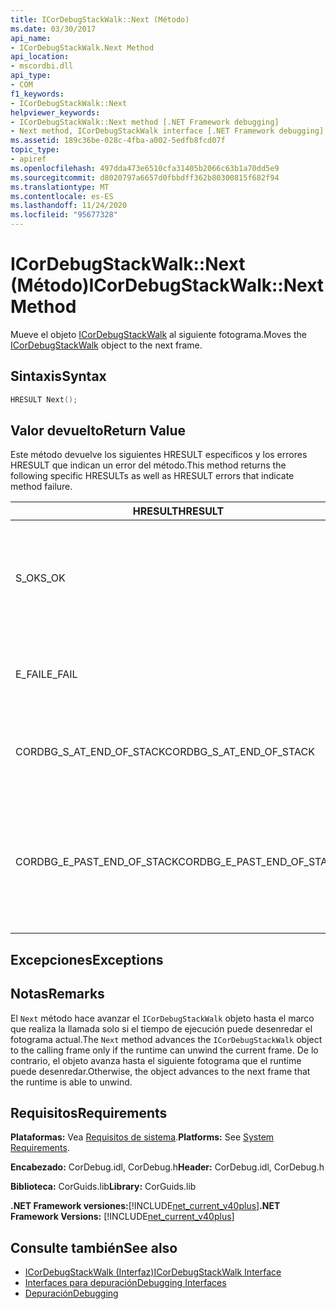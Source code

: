 ```yaml
---
title: ICorDebugStackWalk::Next (Método)
ms.date: 03/30/2017
api_name:
- ICorDebugStackWalk.Next Method
api_location:
- mscordbi.dll
api_type:
- COM
f1_keywords:
- ICorDebugStackWalk::Next
helpviewer_keywords:
- ICorDebugStackWalk::Next method [.NET Framework debugging]
- Next method, ICorDebugStackWalk interface [.NET Framework debugging]
ms.assetid: 189c36be-028c-4fba-a002-5edfb8fcd07f
topic_type:
- apiref
ms.openlocfilehash: 497dda473e6510cfa31405b2066c63b1a70dd5e9
ms.sourcegitcommit: d8020797a6657d0fbbdff362b80300815f682f94
ms.translationtype: MT
ms.contentlocale: es-ES
ms.lasthandoff: 11/24/2020
ms.locfileid: "95677328"
---
```

# <a name="icordebugstackwalknext-method"></a><span data-ttu-id="31a12-102">ICorDebugStackWalk::Next (Método)</span><span class="sxs-lookup"><span data-stu-id="31a12-102">ICorDebugStackWalk::Next Method</span></span>

<span data-ttu-id="31a12-103">Mueve el objeto [ICorDebugStackWalk](icordebugstackwalk-interface.md) al siguiente fotograma.</span><span class="sxs-lookup"><span data-stu-id="31a12-103">Moves the [ICorDebugStackWalk](icordebugstackwalk-interface.md) object to the next frame.</span></span>  
  
## <a name="syntax"></a><span data-ttu-id="31a12-104">Sintaxis</span><span class="sxs-lookup"><span data-stu-id="31a12-104">Syntax</span></span>  
  
```cpp  
HRESULT Next();  
```  
  
## <a name="return-value"></a><span data-ttu-id="31a12-105">Valor devuelto</span><span class="sxs-lookup"><span data-stu-id="31a12-105">Return Value</span></span>  

 <span data-ttu-id="31a12-106">Este método devuelve los siguientes HRESULT específicos y los errores HRESULT que indican un error del método.</span><span class="sxs-lookup"><span data-stu-id="31a12-106">This method returns the following specific HRESULTs as well as HRESULT errors that indicate method failure.</span></span>  
  
|<span data-ttu-id="31a12-107">HRESULT</span><span class="sxs-lookup"><span data-stu-id="31a12-107">HRESULT</span></span>|<span data-ttu-id="31a12-108">Descripción</span><span class="sxs-lookup"><span data-stu-id="31a12-108">Description</span></span>|  
|-------------|-----------------|  
|<span data-ttu-id="31a12-109">S_OK</span><span class="sxs-lookup"><span data-stu-id="31a12-109">S_OK</span></span>|<span data-ttu-id="31a12-110">El tiempo de ejecución se desenrollará correctamente en el siguiente fotograma (vea la sección comentarios).</span><span class="sxs-lookup"><span data-stu-id="31a12-110">The runtime successfully unwound to the next frame (see Remarks).</span></span>|  
|<span data-ttu-id="31a12-111">E_FAIL</span><span class="sxs-lookup"><span data-stu-id="31a12-111">E_FAIL</span></span>|<span data-ttu-id="31a12-112">El `ICorDebugStackWalk` objeto no pudo ser avanzado.</span><span class="sxs-lookup"><span data-stu-id="31a12-112">The `ICorDebugStackWalk` object could not be advanced.</span></span>|  
|<span data-ttu-id="31a12-113">CORDBG_S_AT_END_OF_STACK</span><span class="sxs-lookup"><span data-stu-id="31a12-113">CORDBG_S_AT_END_OF_STACK</span></span>|<span data-ttu-id="31a12-114">Se alcanzó el final de la pila como resultado de este desenredado.</span><span class="sxs-lookup"><span data-stu-id="31a12-114">The end of the stack was reached as a result of this unwind.</span></span>|  
|<span data-ttu-id="31a12-115">CORDBG_E_PAST_END_OF_STACK</span><span class="sxs-lookup"><span data-stu-id="31a12-115">CORDBG_E_PAST_END_OF_STACK</span></span>|<span data-ttu-id="31a12-116">El puntero de marco ya está al final de la pila; por lo tanto, no se puede tener acceso a ningún fotograma adicional.</span><span class="sxs-lookup"><span data-stu-id="31a12-116">The frame pointer is already at the end of the stack; therefore, no additional frames can be accessed.</span></span>|  
  
## <a name="exceptions"></a><span data-ttu-id="31a12-117">Excepciones</span><span class="sxs-lookup"><span data-stu-id="31a12-117">Exceptions</span></span>  
  
## <a name="remarks"></a><span data-ttu-id="31a12-118">Notas</span><span class="sxs-lookup"><span data-stu-id="31a12-118">Remarks</span></span>  

 <span data-ttu-id="31a12-119">El `Next` método hace avanzar el `ICorDebugStackWalk` objeto hasta el marco que realiza la llamada solo si el tiempo de ejecución puede desenredar el fotograma actual.</span><span class="sxs-lookup"><span data-stu-id="31a12-119">The `Next` method advances the `ICorDebugStackWalk` object to the calling frame only if the runtime can unwind the current frame.</span></span> <span data-ttu-id="31a12-120">De lo contrario, el objeto avanza hasta el siguiente fotograma que el runtime puede desenredar.</span><span class="sxs-lookup"><span data-stu-id="31a12-120">Otherwise, the object advances to the next frame that the runtime is able to unwind.</span></span>  
  
## <a name="requirements"></a><span data-ttu-id="31a12-121">Requisitos</span><span class="sxs-lookup"><span data-stu-id="31a12-121">Requirements</span></span>  

 <span data-ttu-id="31a12-122">**Plataformas:** Vea [Requisitos de sistema](../../get-started/system-requirements.md).</span><span class="sxs-lookup"><span data-stu-id="31a12-122">**Platforms:** See [System Requirements](../../get-started/system-requirements.md).</span></span>  
  
 <span data-ttu-id="31a12-123">**Encabezado:** CorDebug.idl, CorDebug.h</span><span class="sxs-lookup"><span data-stu-id="31a12-123">**Header:** CorDebug.idl, CorDebug.h</span></span>  
  
 <span data-ttu-id="31a12-124">**Biblioteca:** CorGuids.lib</span><span class="sxs-lookup"><span data-stu-id="31a12-124">**Library:** CorGuids.lib</span></span>  
  
 <span data-ttu-id="31a12-125">**.NET Framework versiones:**[!INCLUDE[net_current_v40plus](../../../../includes/net-current-v40plus-md.md)]</span><span class="sxs-lookup"><span data-stu-id="31a12-125">**.NET Framework Versions:** [!INCLUDE[net_current_v40plus](../../../../includes/net-current-v40plus-md.md)]</span></span>  
  
## <a name="see-also"></a><span data-ttu-id="31a12-126">Consulte también</span><span class="sxs-lookup"><span data-stu-id="31a12-126">See also</span></span>

- [<span data-ttu-id="31a12-127">ICorDebugStackWalk (Interfaz)</span><span class="sxs-lookup"><span data-stu-id="31a12-127">ICorDebugStackWalk Interface</span></span>](icordebugstackwalk-interface.md)
- [<span data-ttu-id="31a12-128">Interfaces para depuración</span><span class="sxs-lookup"><span data-stu-id="31a12-128">Debugging Interfaces</span></span>](debugging-interfaces.md)
- [<span data-ttu-id="31a12-129">Depuración</span><span class="sxs-lookup"><span data-stu-id="31a12-129">Debugging</span></span>](index.md)

